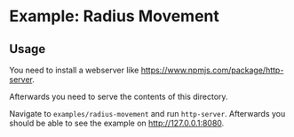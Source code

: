 # Example: Radius Movement

## Usage

You need to install a webserver like https://www.npmjs.com/package/http-server.

Afterwards you need to serve the contents of this directory.

Navigate to `examples/radius-movement` and run `http-server`. Afterwards you should be able to see the example on http://127.0.0.1:8080.
